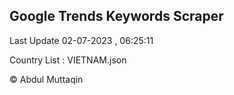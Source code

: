 

## Google Trends Keywords Scraper 
 
Last Update 02-07-2023 , 06:25:11

Country List :
VIETNAM.json



© Abdul Muttaqin 
